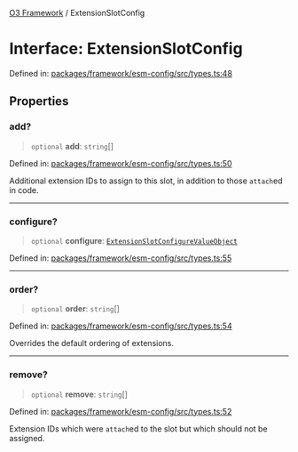 [O3 Framework](../API.md) / ExtensionSlotConfig

# Interface: ExtensionSlotConfig

Defined in: [packages/framework/esm-config/src/types.ts:48](https://github.com/habeshabro/openmrs-esm-core/blob/main/packages/framework/esm-config/src/types.ts#L48)

## Properties

### add?

> `optional` **add**: `string`[]

Defined in: [packages/framework/esm-config/src/types.ts:50](https://github.com/habeshabro/openmrs-esm-core/blob/main/packages/framework/esm-config/src/types.ts#L50)

Additional extension IDs to assign to this slot, in addition to those `attach`ed in code.

***

### configure?

> `optional` **configure**: [`ExtensionSlotConfigureValueObject`](ExtensionSlotConfigureValueObject.md)

Defined in: [packages/framework/esm-config/src/types.ts:55](https://github.com/habeshabro/openmrs-esm-core/blob/main/packages/framework/esm-config/src/types.ts#L55)

***

### order?

> `optional` **order**: `string`[]

Defined in: [packages/framework/esm-config/src/types.ts:54](https://github.com/habeshabro/openmrs-esm-core/blob/main/packages/framework/esm-config/src/types.ts#L54)

Overrides the default ordering of extensions.

***

### remove?

> `optional` **remove**: `string`[]

Defined in: [packages/framework/esm-config/src/types.ts:52](https://github.com/habeshabro/openmrs-esm-core/blob/main/packages/framework/esm-config/src/types.ts#L52)

Extension IDs which were `attach`ed to the slot but which should not be assigned.
